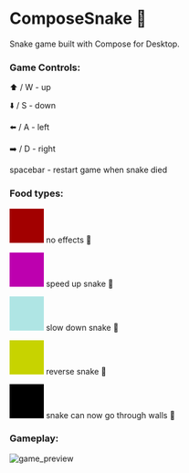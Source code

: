# ComposeSnake 🐍

Snake game built with Compose for Desktop.

### Game Controls:
⬆️ / W - up

⬇️ / S - down ️

⬅️ / A - left

➡️ / D - right

spacebar - restart game when snake died

### Food types:

![food_normal](images/food_normal.png) no effects 🛑

![food_accelearate](images/food_accelerate.png) speed up snake 🐇

![food_decelerate](images/food_decelerate.png) slow down snake 🐢

![food_reverse](images/food_reverse.png) reverse snake 🔄

![food_go_through_walls](images/food_go_through_walls.png) snake can now go through walls 🚀

### Gameplay:

![game_preview](images/game_preview.gif)